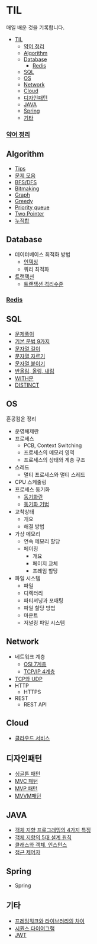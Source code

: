 # TIL
매일 배운 것을 기록합니다.

- [TIL](#til)
    - [약어 정리](#약어-정리)
  - [Algorithm](#algorithm)
  - [Database](#database)
    - [Redis](#redis)
  - [SQL](#sql)
  - [OS](#os)
  - [Network](#network)
  - [Cloud](#cloud)
  - [디자인패턴](#디자인패턴)
  - [JAVA](#java)
  - [Spring](#spring)
  - [기타](#기타)

### [약어 정리](acronym.md) 

## Algorithm
- [Tips](algorithm/general.md)
- [문제 모음](algorithm/prob/problems.md)
- [BFS/DFS](./algorithm/bfs_dfs.md)
- [Bitmaking](./algorithm/bitmasking.md)
- [Graph](./algorithm/graph.md)
- [Greedy](algorithm/greedy.md)
- [Priority queue](algorithm/priority_queue.md)
- [Two Pointer](algorithm/two_pointer.md)
- [누적합](algorithm/cumulative_sum.md)

## Database
- 데이터베이스 최적화 방법
  - [인덱싱](database/index.md)
  - 쿼리 최적화
- [트랜잭션](database/transaction.md)
  - [트랜잭션 격리수준](database/isolation_level.md)

### [Redis](database/redis.md)


## SQL
- [문제풀이](sql/problems.md)
- [기본 문법 9가지](sql/basics.md)
- [문자열 길이](sql/length.md)
- [문자열 자르기](sql/split.md)
- [문자열 붙이기](sql/concat.md)
- [반올림, 올림, 내림](sql/celing_round_floor.md)
- [WITH문](sql/with.md)
- [DISTINCT](sql/distinct.md)

## OS
혼공컴운 정리
- 운영체제란
- 프로세스
  - PCB, Context Switching
  - 프로세스의 메모리 영역
  - 프로세스의 상태와 계층 구조
- 스레드
  - 멀티 프로세스와 멀티 스레드
- CPU 스케줄링
- 프로세스 동기화
  - [동기화란](os/synchronization.md)
  - [동기화 기법](os/sync_technique.md)
- 교착상태
  - 개요
  - 해결 방법
- 가상 메모리
  - 연속 메모리 할당
  - 페이징
    - 개요
    - 페이지 교체
    - 프레임 할당
- 파일 시스템
  - 파일
  - 디렉터리
  - 파티셔닝과 포매팅
  - 파일 할당 방법
  - 마운트
  - 저널링 파일 시스템
## Network
- 네트워크 계층
  - [OSI 7계층](network/OSI_7layer.md)
  - [TCP/IP 4계층](network/tcp_ip.md)
- [TCP와 UDP](network/tcp_udp.md)
- HTTP
  - HTTPS
- REST
  - REST API
  
## Cloud
- [클라우드 서비스](cloud/service.md)

## 디자인패턴
- [싱글톤 패턴](design%20pattern/singleton.md)
- [MVC 패턴](design%20pattern/mvc.md)
- [MVP 패턴](design%20pattern/mvp.md)
- [MVVM패턴](design%20pattern/mvvm.md)

## JAVA
- [객체 지향 프로그래밍의 4가지 특징](java/feature.md)
- [객체 지향의 5대 설계 원칙](java/solid.md)
- [클래스와 객체, 인스턴스](java/class.md)
- [접근 제어자](java/access_modifier.md)
## Spring
- Spring
## 기타
- [프레임워크와 라이브러리의 차이](else/fr_li.md)
- [시퀀스 다이어그램](else/sequence_diagram.md)
- [JWT](else/jwt.md)